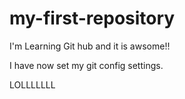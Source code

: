 # my-first-repository

I'm Learning Git hub and it is awsome!!

I have now set my git config settings. 


LOLLLLLLL
